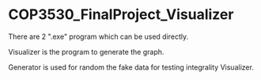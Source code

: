 # COP3530_FinalProject_Visualizer

There are 2 ".exe" program which can be used directly.

Visualizer is the program to generate the graph.

Generator is used for random the fake data for testing integrality Visualizer.
